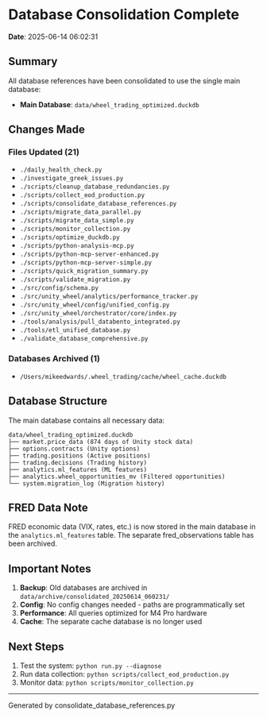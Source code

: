 # Database Consolidation Complete

**Date**: 2025-06-14 06:02:31

## Summary

All database references have been consolidated to use the single main database:
- **Main Database**: `data/wheel_trading_optimized.duckdb`

## Changes Made

### Files Updated (21)
- `./daily_health_check.py`
- `./investigate_greek_issues.py`
- `./scripts/cleanup_database_redundancies.py`
- `./scripts/collect_eod_production.py`
- `./scripts/consolidate_database_references.py`
- `./scripts/migrate_data_parallel.py`
- `./scripts/migrate_data_simple.py`
- `./scripts/monitor_collection.py`
- `./scripts/optimize_duckdb.py`
- `./scripts/python-analysis-mcp.py`
- `./scripts/python-mcp-server-enhanced.py`
- `./scripts/python-mcp-server-simple.py`
- `./scripts/quick_migration_summary.py`
- `./scripts/validate_migration.py`
- `./src/config/schema.py`
- `./src/unity_wheel/analytics/performance_tracker.py`
- `./src/unity_wheel/config/unified_config.py`
- `./src/unity_wheel/orchestrator/core/index.py`
- `./tools/analysis/pull_databento_integrated.py`
- `./tools/etl_unified_database.py`
- `./validate_database_comprehensive.py`

### Databases Archived (1)
- `/Users/mikeedwards/.wheel_trading/cache/wheel_cache.duckdb`

## Database Structure

The main database contains all necessary data:

```
data/wheel_trading_optimized.duckdb
├── market.price_data (874 days of Unity stock data)
├── options.contracts (Unity options)
├── trading.positions (Active positions)
├── trading.decisions (Trading history)
├── analytics.ml_features (ML features)
├── analytics.wheel_opportunities_mv (Filtered opportunities)
└── system.migration_log (Migration history)
```

## FRED Data Note

FRED economic data (VIX, rates, etc.) is now stored in the main database
in the `analytics.ml_features` table. The separate fred_observations table
has been archived.

## Important Notes

1. **Backup**: Old databases are archived in `data/archive/consolidated_20250614_060231/`
2. **Config**: No config changes needed - paths are programmatically set
3. **Performance**: All queries optimized for M4 Pro hardware
4. **Cache**: The separate cache database is no longer used

## Next Steps

1. Test the system: `python run.py --diagnose`
2. Run data collection: `python scripts/collect_eod_production.py`
3. Monitor data: `python scripts/monitor_collection.py`

---
Generated by consolidate_database_references.py